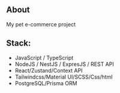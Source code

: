 ## About
  My pet e-commerce project

## Stack:
  - JavaScript / TypeScript
  - NodeJS / NestJS / ExpresJS / REST API
  - React/Zustand/Context API
  - Tailwindcss/Material UI/SCSS/Css/html 
  - PostgreSQL/Prisma ORM